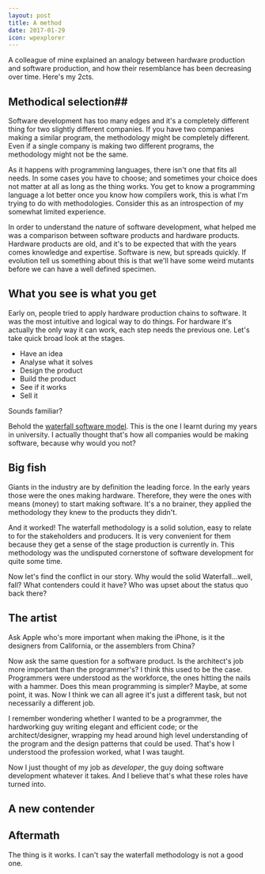 ```yaml
---
layout: post
title: A method
date: 2017-01-29
icon: wpexplorer
---
```


A colleague of mine explained an analogy between hardware production and software production, and how their resemblance has been decreasing over time. Here's my 2cts.

## Methodical selection##

Software development has too many edges and it's a completely different thing for two slightly different companies. If you have two companies making a similar program, the methodology might be completely different. Even if a single company is making two different programs, the methodology might not be the same.

As it happens with programming languages, there isn't one that fits all needs. In some cases you have to choose; and sometimes your choice does not matter at all as long as the thing works. You get to know a programming language a lot better once you know how compilers work, this is what I'm trying to do with methodologies. Consider this as an introspection of my somewhat limited experience.

In order to understand the nature of software development, what helped me was a comparison between software products and hardware products. Hardware products are old, and it's to be expected that with the years comes knowledge and expertise. Software is new, but spreads quickly. If evolution tell us something about this is that we'll have some weird mutants before we can have a well defined specimen.

## What you see is what you get

Early on, people tried to apply hardware production chains to software. It was the most intuitive and logical way to do things. For hardware it's actually the only way it can work, each step needs the previous one. Let's take quick broad look at the stages.

* Have an idea
* Analyse what it solves
* Design the product
* Build the product
* See if it works
* Sell it

Sounds familiar? 

Behold the [waterfall software model](https://en.wikipedia.org/wiki/Waterfall_model). This is the one I learnt during my years in university. I actually thought that's how all companies would be making software, because why would you not?

## Big fish

Giants in the industry are by definition the leading force. In the early years those were the ones making hardware. Therefore, they were the ones with means (money) to start making software. It's a no brainer, they applied the methodology they knew to the products they didn't. 

And it worked! The waterfall methodology is a solid solution, easy to relate to for the stakeholders and producers. It is very convenient for them because they get a sense of the stage production is currently in. This methodology was the undisputed cornerstone of software development for quite some time.

Now let's find the conflict in our story. Why would the solid Waterfall...well, fall? What contenders could it have? Who was upset about the status quo back there?

## The artist

Ask Apple who's more important when making the iPhone, is it the designers from California, or the assemblers from China?

Now ask the same question for a software product. Is the architect's job more important than the programmer's? I think this used to be the case. Programmers were understood as the workforce, the ones hitting the nails with a hammer. Does this mean programming is simpler? Maybe, at some point, it was. Now I think we can all agree it's just a different task, but not necessarily a different job.

I remember wondering whether I wanted to be a programmer, the hardworking guy writing elegant and efficient code; or the architect/designer, wrapping my head around high level understanding of the program and the design patterns that could be used. That's how I understood the profession worked, what I was taught.

Now I just thought of my job as *developer*, the guy doing software development whatever it takes. And I believe that's what these roles have turned into.


## A new contender



## Aftermath

The thing is it works. I can't say the waterfall methodology is not a good one. 
